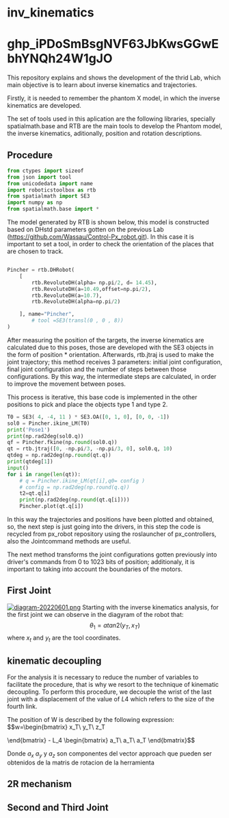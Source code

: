 # inv_kinematics
# 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


This repository explains and shows the development of the thrid Lab, which main objective is to learn about inverse kinematics and trajectories.

Firstly, it is needed to remember the phantom X model, in which the inverse kinematics are developed.

The set of tools used in this aplication are the following libraries, specially spatialmath.base and RTB are the main tools to develop the Phantom model, the inverse kinematics, aditionally, position and rotation descriptions.
## Procedure

```python
from ctypes import sizeof
from json import tool
from unicodedata import name
import roboticstoolbox as rtb
from spatialmath import SE3
import numpy as np
from spatialmath.base import *
```
The model generated by RTB is shown below, this model  is constructed based on DHstd parameters gotten on the previous Lab (https://github.com/Wassau/Control-Px_robot.git). In this case it is important to set a tool, in order to check the orientation of the places that are chosen to track.
```python

Pincher = rtb.DHRobot(
    [
        rtb.RevoluteDH(alpha= np.pi/2, d= 14.45),
        rtb.RevoluteDH(a=10.49,offset=np.pi/2),
        rtb.RevoluteDH(a=10.7),
        rtb.RevoluteDH(alpha=np.pi/2)

    ], name="Pincher",
        # tool =SE3(transl(0 , 0 , 8))
)
```
After measuring the position of the targets, the inverse kinematics are calculated due to this poses, those are developed with the SE3 objects in the form of position * orientation. Afterwards, rtb.jtraj is used to make the joint trajectory; this method receives 3 parameters: initial joint configuration, final joint configuration and the number of steps between those configurations. By this way, the intermediate steps are calculated, in order to improve the movement between poses.

This process is iterative, this base code is implemented in the other positions to pick and place the objects type 1 and type 2. 
```python
T0 = SE3( 4, -4, 11 ) * SE3.OA([0, 1, 0], [0, 0, -1]) 
sol0 = Pincher.ikine_LM(T0)  
print('Pose1')
print(np.rad2deg(sol0.q))
qf = Pincher.fkine(np.round(sol0.q))
qt = rtb.jtraj([0, -np.pi/3, -np.pi/3, 0], sol0.q, 10)
qtdeg = np.rad2deg(np.round(qt.q))
print(qtdeg[1])
input()
for i in range(len(qt)):
    # q = Pincher.ikine_LM(qt[i],q0= config )
    # config = np.rad2deg(np.round(q.q))
    t2=qt.q[i]
    print(np.rad2deg(np.round(qt.q[i])))
    Pincher.plot(qt.q[i])
```
In this way the trajectories and positions have been plotted and obtained, so, the next step is just going into the drivers, in this step the code is recycled from px_robot repository using the roslauncher of px_controllers, also the Jointcommand methods are useful.

The next method transforms the joint configurations gotten previously  into driver's commands from 0 to 1023 bits of position; additionaly, it is important to taking into account the boundaries of the motors.
## First Joint

[![diagram-20220601.png](https://i.postimg.cc/4NbvD7Bv/diagram-20220601.png)](https://postimg.cc/9r0qTM3z)
Starting with the inverse kinematics analysis, for the first joint we can observe in the diagyram of the robot that:
$$\theta_1 = atan2 (y_T, x_T)$$
where $x_t$ and $y_t$ are the tool coordinates.

## kinematic decoupling
For the analysis it is necessary to reduce the number of variables to facilitate the procedure, that is why we resort to the technique of kinematic decoupling. To perform this procedure, we decouple the wrist of the last joint with a displacement of the value of $L4$ which refers to the size of the fourth link.    

The position of W is described by the following expression:
$$w=\begin{bmatrix}
x_T\\
y_T\\
z_T

\end{bmatrix} - L_4 \begin{bmatrix}
a_T\\
a_T\\
a_T
\end{bmatrix}$$

Donde $a_x$ $a_y$ y  $a_z$ son componentes del vector approach que pueden ser obtenidos de la matris de rotacion de la herramienta
## 2R mechanism
## Second and Third Joint
